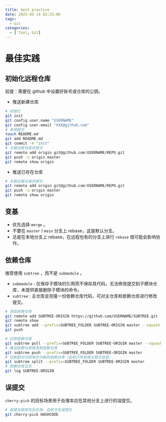 ```yaml
---
title: best practice
date: 2025-05-14 02:33:06
tags:
  - Git
categories:
  - [ Tool, Git]
---
```



# 最佳实践

## 初始化远程仓库

前提：需要在 github 中设置好账号或仓库的公钥。

- 推送新建仓库

```bash
# 初始化
git init
git config user.name "USERNAME"
git config user.email "XXX@github.com"
# 本地提交
touch README.md
git add README.md
git commit -m "init"
# 关联远程仓库并提交
git remote add origin git@github.com:USERNAME/REPO.git
git push -u origin master
git remote show origin
```

- 推送已存在仓库

```bash
# 关联远程仓库并提交
git remote add origin git@github.com:USERNAME/REPO.git
git push -u origin master
git remote show origin
```


## 变基

- 优先选择 `merge` 。
- 不要在 `master` / `main` 分支上 rebase，这是默认分支。
- 总是在本地分支上 rebase，在远程也有的分支上进行 `rebase` 很可能会影响协作。


## 依赖仓库

推荐使用 `subtree` ，而不是 `submodule` 。

- `submodule` : 仅保存子模块的引用而不保存其代码，无法修改提交到子模块仓库，未提供直接删除子模块的命令。
- `subtree` : 主仓库会克隆一份依赖仓库代码，可对主仓库和依赖仓库进行修改提交。

```bash
# 添加依赖仓库
git remote add SUBTREE-ORIGIN https://github.com/USERNAME/SUBTREE.git
git remote show
git subtree add --prefix=SUBTREE_FOLDER SUBTREE-ORIGIN master --squash
git push

# 拉取依赖仓库
git subtree pull --prefix=SUBTREE_FOLDER SUBTREE-ORIGIN master --squash
# 推送依赖仓库修改到依赖仓库
git subtree push --prefix=SUBTREE_FOLDER SUBTREE-ORIGIN master
# 切割部分代码来作为新的依赖仓库（会统计所有相关提交信息）
git subtree split --prefix=SUBTREE_FOLDER SUBTREE-ORIGIN master
# 依赖仓库日志
git log SUBTREE-ORIGIN
```

## 误提交

`cherry-pick` 的目标场景用于处理本应在其他分支上进行的误提交。

```bash
# 按提交顺序先后应用，会依次生成提交
git cherry-pick HASHCODE
```